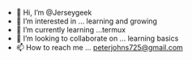 - 👋 Hi, I’m @Jerseygeek
- 👀 I’m interested in ... learning and growing
- 🌱 I’m currently learning ...termux
- 💞️ I’m looking to collaborate on ... learning basics
- 📫 How to reach me ... peterjohns725@gmail.com

<!---
Jerseygeek/Jerseygeek is a ✨ special ✨ repository because its `README.md` (this file) appears on your GitHub profile.
You can click the Preview link to take a look at your changes.
--->
